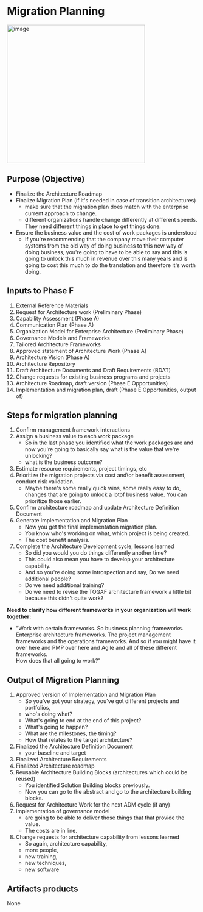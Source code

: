 # Migration Planning

<img width="363" alt="image" src="https://github.com/Glareone/AZ-304-305-SA-And-Architecture-Design-In-Depth/assets/4239376/0dda767c-88a2-4e63-bb48-c779b4083d4b">

## Purpose (Objective)
* Finalize the Architecture Roadmap
* Finalize Migration Plan (if it's needed in case of transition architectures)
   - make sure that the migration plan does match with the enterprise current approach to change.
   - different organizations handle change differently at different speeds. They need different things in place to get things done.
* Ensure the business value and the cost of work packages is understood
   - If you're recommending that the company move their computer systems from the old way of doing business to this new way of doing business, you're going to have to be able to say and this is going to unlock this much in revenue over this many years and is going to cost this much to do the translation and therefore it's worth doing.
 
## Inputs to Phase F
1. External Reference Materials
2. Request for Architecture work (Preliminary Phase)
3. Capability Assessment (Phase A)
4. Communication Plan (Phase A)
5. Organization Model for Enterprise Architecture (Preliminary Phase)
6. Governance Models and Frameworks
7. Tailored Architecture Frameworks
8. Approved statement of Architecture Work (Phase A)
9. Architecture Vision (Phase A)
10. Architecture Repository
11. Draft Architecture Documents and Draft Requirements (BDAT)
12. Change requests for existing business programs and projects
13. Architecture Roadmap, draft version (Phase E Opportunities)
14. Implementation and migration plan, draft (Phase E Opportunities, output of)

## Steps for migration planning
1. Confirm management framework interactions
2. Assign a business value to each work package
   - So in the last phase you identified what the work packages are and now you're going to basically say what is the value that we're unlocking?
   - what is the business outcome?
3. Estimate resource requirements, project timings, etc
4. Prioritize the migration projects via cost and\or benefit assessment, conduct risk validation.
   - Maybe there's some really quick wins, some really easy to do, changes that are going to unlock a lotof business value. You can prioritize those earlier.
5. Confirm architecture roadmap and update Architecture Definition Document
6. Generate Implementation and Migration Plan
   - Now you get the final implementation migration plan.
   - You know who's working on what, which project is being created.
   - The cost benefit analysis.
7. Complete the Architecture Development cycle, lessons learned
   - So did you would you do things differently another time?
   - This could also mean you have to develop your architecture capability.
   - And so you're doing some introspection and say, Do we need additional people?
   - Do we need additional training?
   - Do we need to revise the TOGAF architecture framework a little bit because this didn't quite work?

**Need to clarify how different frameworks in your organization will work together:**  
* "Work with certain frameworks. So business planning frameworks. Enterprise architecture frameworks. The project management frameworks and the operations frameworks. And so if you might have it over here and PMP over here and Agile and all of these different frameworks.  
How does that all going to work?"

## Output of Migration Planning
1. Approved version of Implementation and Migration Plan
   - So you've got your strategy, you've got different projects and portfolios,
   - who's doing what?
   - What's going to end at the end of this project?
   - What's going to happen?
   - What are the milestones, the timing?
   - How that relates to the target architecture?
2. Finalized the Architecture Definition Document
   - your baseline and target
3. Finalized Architecture Requirements
4. Finalized Architecture roadmap
5. Reusable Architecture Building Blocks (architectures which could be reused)
   - You identified Solution Building blocks previously.
   - Now you can go to the abstract and go to the architecture building blocks.
6. Request for Architecture Work for the next ADM cycle (if any)
7. implementation of governance model
   - are going to be able to deliver those things that that provide the value.
   - The costs are in line.
8. Change requests for architecture capability from lessons learned
   - So again, architecture capability,
   - more people,
   - new training,
   - new techniques,
   - new software
  
## Artifacts products
None

